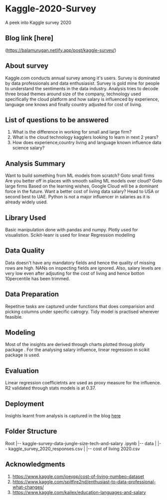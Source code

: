 # Kaggle-2020-Survey
A peek into Kaggle survey 2020

## Blog link [here]
(https://balamurugan.netlify.app/post/kaggle-survey/)

## About survey  
Kaggle.com conducts annual survey among it's users. Survey is dominated by data professionals and data enthusiasist.
Survey is gold mine for people to understand the sentiments in the data industry. Analysis tries to decode three broad themes around size of the company, technology used specifically the cloud platform and how salary is influenced by experience, language one knows and finally country adjusted for cost of living.

## List of questions to be answered

1) What is the difference in working for small and large firm?
2) What is the cloud technology kagglers looking to learn in next 2 years?
3) How does experience,country living and language known influence data science salary?

## Analysis Summary
Want to build something from ML models from scratch? Goto small firms Are you better off in places with smooth sailing ML models over cloud? Goto large firms Based on the learning wishes, Google Cloud will be a dominant force in the future. Want a better cost of living data salary? Head to USA or second best to UAE. Python is not a major influencer in salaries as it is already widely used.

## Library Used
Basic manipulation done with pandas and numpy. Plotly used for visualistion.  Scikit-leanr is used for linear Regression modelling

## Data Quality
Data doesn't have any mandatory fields and hence the quality of missing rows are high. NANs on inspecting fields are ignored. Also, salary levels are very low even after adjsuting for the cost of living  and hence botton 10percentile has been trimmed. 

## Data Preparation
Repetitve tasks are captured under functions that does comparision and picking columns under specific catrogry. Tidy model is practised wherever feasible.

## Modeling 
Most of the insights are derived through charts plotted throug plotly package . For the analysing salary influence, linear regression in scikit package is used. 

## Evaluation 
Linear regression coefficietnts are used as proxy measure for the influence. R2 validated through stats models is at 0.37.

## Deployment
Insights learnt from analysis is captured in the blog [here](https://balamurugan.netlify.app/post/kaggle-survey/)


## Folder Structure

Root
|-- kaggle-survey-data-jungle-size-tech-and-salary .ipynb
|-- data
|       |-- kaggle_survey_2020_responses.csv
|       |-- cost of living 2020.csv


## Acknowledgments

1. https://www.kaggle.com/joeypp/cost-of-living-numbeo-dataset
2. https://www.kaggle.com/spitfire2nd/enthusiast-to-data-professional-what-changes/
3. https://www.kaggle.com/kailex/education-languages-and-salary
